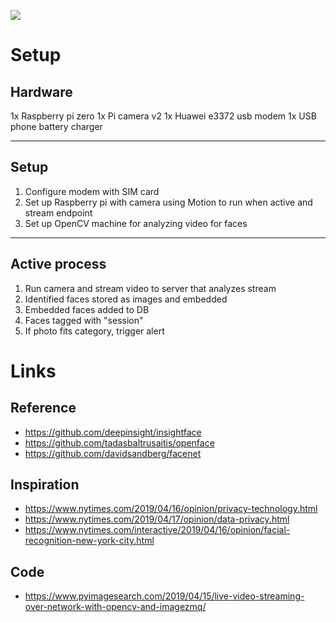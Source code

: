![](https://github.com/rememberlenny/recognize-familiar-faces/blob/master/docs/img/header.jpg?raw=true)

# Setup

## Hardware

1x Raspberry pi zero
1x Pi camera v2
1x Huawei e3372 usb modem
1x USB phone battery charger

---

## Setup

1. Configure modem with SIM card
2. Set up Raspberry pi with camera using Motion to run when active and stream endpoint
3. Set up OpenCV machine for analyzing video for faces

---

## Active process

1. Run camera and stream video to server that analyzes stream
2. Identified faces stored as images and embedded
3. Embedded faces added to DB
4. Faces tagged with "session"
5. If photo fits category, trigger alert


# Links

## Reference
- https://github.com/deepinsight/insightface
- https://github.com/tadasbaltrusaitis/openface
- https://github.com/davidsandberg/facenet

## Inspiration
- https://www.nytimes.com/2019/04/16/opinion/privacy-technology.html
- https://www.nytimes.com/2019/04/17/opinion/data-privacy.html
- https://www.nytimes.com/interactive/2019/04/16/opinion/facial-recognition-new-york-city.html

## Code
- https://www.pyimagesearch.com/2019/04/15/live-video-streaming-over-network-with-opencv-and-imagezmq/
